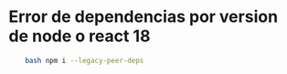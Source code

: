 # Error de dependencias por version de node o react 18

```bash 
    bash npm i --legacy-peer-deps
```